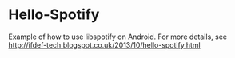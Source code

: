 Hello-Spotify
=============

Example of how to use libspotify on Android. For more details, see http://ifdef-tech.blogspot.co.uk/2013/10/hello-spotify.html
